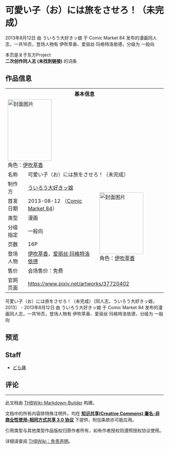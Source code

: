 # 可愛い子（お）には旅をさせろ！（未完成）

<!-- source html: G:\repos\THBWiki-Markdown-Builder\THBWikiMarkdown\Temp\main\8\82\ns0%3A%E5%8F%AF%E6%84%9B%E3%81%84%E5%AD%90%EF%BC%88%E3%81%8A%EF%BC%89%E3%81%AB%E3%81%AF%E6%97%85%E3%82%92%E3%81%95%E3%81%9B%E3%82%8D%EF%BC%81%EF%BC%88%E6%9C%AA%E5%AE%8C%E6%88%90%EF%BC%89.html -->

2013年8月12日 由 ういろう大好きッ娘 于 Comic Market 84 发布的漫画同人志，一共16页，登场人物有 伊吹萃香、爱丽丝·玛格特洛依德，分级为 一般向

本页是关于东方Project  
 **二次创作同人志 (未找到链接)** 的词条

## 作品信息

<table><tbody><tr><th colspan="3">基本信息</th></tr><tr><td class="cover-artwork-mobile" colspan="2"><a href="./文件-可愛い子（お）には旅をさせろ！（未完成）封面.jpg.md" class="image" title="封面图片"><img alt="封面图片" src="https://upload.thwiki.cc/thumb/d/d7/%E5%8F%AF%E6%84%9B%E3%81%84%E5%AD%90%EF%BC%88%E3%81%8A%EF%BC%89%E3%81%AB%E3%81%AF%E6%97%85%E3%82%92%E3%81%95%E3%81%9B%E3%82%8D%EF%BC%81%EF%BC%88%E6%9C%AA%E5%AE%8C%E6%88%90%EF%BC%89%E5%B0%81%E9%9D%A2.jpg/139px-%E5%8F%AF%E6%84%9B%E3%81%84%E5%AD%90%EF%BC%88%E3%81%8A%EF%BC%89%E3%81%AB%E3%81%AF%E6%97%85%E3%82%92%E3%81%95%E3%81%9B%E3%82%8D%EF%BC%81%EF%BC%88%E6%9C%AA%E5%AE%8C%E6%88%90%EF%BC%89%E5%B0%81%E9%9D%A2.jpg" decoding="async" loading="lazy" width="139" height="196" srcset="https://upload.thwiki.cc/thumb/d/d7/%E5%8F%AF%E6%84%9B%E3%81%84%E5%AD%90%EF%BC%88%E3%81%8A%EF%BC%89%E3%81%AB%E3%81%AF%E6%97%85%E3%82%92%E3%81%95%E3%81%9B%E3%82%8D%EF%BC%81%EF%BC%88%E6%9C%AA%E5%AE%8C%E6%88%90%EF%BC%89%E5%B0%81%E9%9D%A2.jpg/208px-%E5%8F%AF%E6%84%9B%E3%81%84%E5%AD%90%EF%BC%88%E3%81%8A%EF%BC%89%E3%81%AB%E3%81%AF%E6%97%85%E3%82%92%E3%81%95%E3%81%9B%E3%82%8D%EF%BC%81%EF%BC%88%E6%9C%AA%E5%AE%8C%E6%88%90%EF%BC%89%E5%B0%81%E9%9D%A2.jpg 1.5x, https://upload.thwiki.cc/thumb/d/d7/%E5%8F%AF%E6%84%9B%E3%81%84%E5%AD%90%EF%BC%88%E3%81%8A%EF%BC%89%E3%81%AB%E3%81%AF%E6%97%85%E3%82%92%E3%81%95%E3%81%9B%E3%82%8D%EF%BC%81%EF%BC%88%E6%9C%AA%E5%AE%8C%E6%88%90%EF%BC%89%E5%B0%81%E9%9D%A2.jpg/278px-%E5%8F%AF%E6%84%9B%E3%81%84%E5%AD%90%EF%BC%88%E3%81%8A%EF%BC%89%E3%81%AB%E3%81%AF%E6%97%85%E3%82%92%E3%81%95%E3%81%9B%E3%82%8D%EF%BC%81%EF%BC%88%E6%9C%AA%E5%AE%8C%E6%88%90%EF%BC%89%E5%B0%81%E9%9D%A2.jpg 2x" data-file-width="666" data-file-height="940"></a><div class="cover-char">角色：<a href="./伊吹萃香.md" title="伊吹萃香">伊吹萃香</a></div></td>
</tr><tr><td class="label">名称</td><td colspan="2"> 可愛い子（お）には旅をさせろ！（未完成） </td></tr><tr><td class="label">制作方</td><td><a href="./ういろう大好きッ娘.md" title="ういろう大好きッ娘">ういろう大好きッ娘</a></td><td class="cover-artwork" rowspan="7" style="min-width:196px;"><a href="./文件-可愛い子（お）には旅をさせろ！（未完成）封面.jpg.md" class="image" title="封面图片"><img alt="封面图片" src="https://upload.thwiki.cc/thumb/d/d7/%E5%8F%AF%E6%84%9B%E3%81%84%E5%AD%90%EF%BC%88%E3%81%8A%EF%BC%89%E3%81%AB%E3%81%AF%E6%97%85%E3%82%92%E3%81%95%E3%81%9B%E3%82%8D%EF%BC%81%EF%BC%88%E6%9C%AA%E5%AE%8C%E6%88%90%EF%BC%89%E5%B0%81%E9%9D%A2.jpg/139px-%E5%8F%AF%E6%84%9B%E3%81%84%E5%AD%90%EF%BC%88%E3%81%8A%EF%BC%89%E3%81%AB%E3%81%AF%E6%97%85%E3%82%92%E3%81%95%E3%81%9B%E3%82%8D%EF%BC%81%EF%BC%88%E6%9C%AA%E5%AE%8C%E6%88%90%EF%BC%89%E5%B0%81%E9%9D%A2.jpg" decoding="async" loading="lazy" width="139" height="196" srcset="https://upload.thwiki.cc/thumb/d/d7/%E5%8F%AF%E6%84%9B%E3%81%84%E5%AD%90%EF%BC%88%E3%81%8A%EF%BC%89%E3%81%AB%E3%81%AF%E6%97%85%E3%82%92%E3%81%95%E3%81%9B%E3%82%8D%EF%BC%81%EF%BC%88%E6%9C%AA%E5%AE%8C%E6%88%90%EF%BC%89%E5%B0%81%E9%9D%A2.jpg/208px-%E5%8F%AF%E6%84%9B%E3%81%84%E5%AD%90%EF%BC%88%E3%81%8A%EF%BC%89%E3%81%AB%E3%81%AF%E6%97%85%E3%82%92%E3%81%95%E3%81%9B%E3%82%8D%EF%BC%81%EF%BC%88%E6%9C%AA%E5%AE%8C%E6%88%90%EF%BC%89%E5%B0%81%E9%9D%A2.jpg 1.5x, https://upload.thwiki.cc/thumb/d/d7/%E5%8F%AF%E6%84%9B%E3%81%84%E5%AD%90%EF%BC%88%E3%81%8A%EF%BC%89%E3%81%AB%E3%81%AF%E6%97%85%E3%82%92%E3%81%95%E3%81%9B%E3%82%8D%EF%BC%81%EF%BC%88%E6%9C%AA%E5%AE%8C%E6%88%90%EF%BC%89%E5%B0%81%E9%9D%A2.jpg/278px-%E5%8F%AF%E6%84%9B%E3%81%84%E5%AD%90%EF%BC%88%E3%81%8A%EF%BC%89%E3%81%AB%E3%81%AF%E6%97%85%E3%82%92%E3%81%95%E3%81%9B%E3%82%8D%EF%BC%81%EF%BC%88%E6%9C%AA%E5%AE%8C%E6%88%90%EF%BC%89%E5%B0%81%E9%9D%A2.jpg 2x" data-file-width="666" data-file-height="940"></a><div class="cover-char">角色：<a href="./伊吹萃香.md" title="伊吹萃香">伊吹萃香</a></div></td>
</tr><tr><td class="label">首发日期</td><td>2013-08-12&#160;（<a href="/展会作品列表?e=Comic+Market%2384">Comic Market 84</a>）</td></tr><tr><td class="label">类型</td><td>漫画</td></tr><tr><td class="label">分级指定</td><td>一般向</td></tr><tr><td class="label">页数</td><td>16P</td></tr><tr><td class="label">登场人物</td><td><a href="./伊吹萃香.md" title="伊吹萃香">伊吹萃香</a>，<a href="./爱丽丝·玛格特洛依德.md" title="爱丽丝·玛格特洛依德">爱丽丝·玛格特洛依德</a></td></tr><tr><td class="label">售价</td><td>会场售价：免费</td></tr>
<tr><td class="label">官网页面</td><td colspan="2"><a rel="nofollow" class="external free" href="https://www.pixiv.net/artworks/37720402">https://www.pixiv.net/artworks/37720402</a></td></tr></tbody></table>

可愛い子（お）には旅をさせろ！（未完成）（同人志，ういろう大好きッ娘，2013） - 2013年8月12日 由 ういろう大好きッ娘 于 Comic Market 84 发布的漫画同人志，一共16页，登场人物有 伊吹萃香、爱丽丝·玛格特洛依德，分级为 一般向

## 预览

## Staff
- [どら痛](./どら痛.md)


## 评论




---

此文档由 [THBWiki-Markdown-Builder](https://github.com/Delsin-Yu/THBWiki-Markdown-Builder) 构建。

文档中的所有内容除特殊注明外，均在 [**知识共享(Creative Commons) 署名-非商业性使用-相同方式共享 3.0 协议**](https://creativecommons.org/licenses/by-sa/3.0/deed.zh-hans) 下提供，附加条款亦可能应用。

引用类型与其他类型作品版权归原作者所有，如有作者授权则遵照授权协议使用。

详细请查阅 [THBWiki：免责声明](https://thbwiki.cc/THBWiki:%E5%85%8D%E8%B4%A3%E5%A3%B0%E6%98%8E)。

